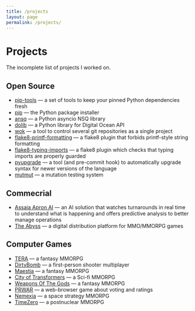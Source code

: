 ```yaml
---
title: /projects
layout: page
permalink: /projects/
---
```


# Projects

The incomplete list of projects I worked on.

## Open Source

- [pip-tools](https://github.com/jazzband/pip-tools) — a set of tools to keep your pinned Python dependencies fresh
- [pip](https://github.com/pypa/pip) — the Python package installer
- [ansq](https://github.com/list-family/ansq) — a Python asyncio NSQ library
- [dolib](https://github.com/geraxe/dolib) — a Python library for Digital Ocean API
- [wok](https://github.com/lig/wok) — a tool to control several git repositories as a single project
- [flake8-printf-formatting](https://github.com/atugushev/flake8-printf-formatting) — a flake8 plugin that forbids printf-style string formatting
- [flake8-typing-imports](https://github.com/asottile/flake8-typing-imports) — a flake8 plugin which checks that typing imports are properly guarded
- [pyupgrade](https://github.com/asottile/pyupgrade) — a tool (and pre-commit hook) to automatically upgrade syntax for newer versions of the language
- [mutmut](https://github.com/boxed/mutmut) — a mutation testing system

## Commecrial

- [Assaia Apron AI](https://assaia.com) — an AI solution that watches turnarounds in real time to understand what is happening and offers predictive analysis to better manage operations
- [The Abyss](https://theabyss.com) — a digital distribution platform for MMO/MMORPG games


## Computer Games

- [TERA](https://en.wikipedia.org/wiki/TERA_(video_game)) — a fantasy MMORPG
- [DirtyBomb](https://en.wikipedia.org/wiki/Dirty_Bomb_(video_game)) — a first-person shooter multiplayer
- [Maestia](https://web.archive.org/web/20120512012817/http://www.maestia.ru/) — a fantasy MMORPG
- [City of Transformers](https://web.archive.org/web/20120420171655/http://www.ctgame.ru/) — a Sci-fi MMORPG
- [Weapons Of The Gods](https://web.archive.org/web/20120503015853/http://www.wgods.ru/) — a fantasy MMORPG
- [PRWAR](https://web.archive.org/web/20120906032306/http://www.prwar.ru/) — a web-browser game about voting and ratings
- [Nemexia](https://en.wikipedia.org/wiki/Nemexia_(video_game)) — a space strategy MMORPG
- [TimeZero](https://timezero.ru) — a postnuclear MMORPG
